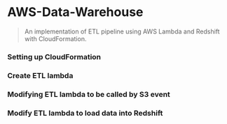 # AWS-Data-Warehouse
> An implementation of ETL pipeline using AWS Lambda and Redshift with CloudFormation.

### Setting up CloudFormation
### Create ETL lambda
### Modifying ETL lambda to be called by S3 event
### Modify ETL lambda to load data into Redshift

